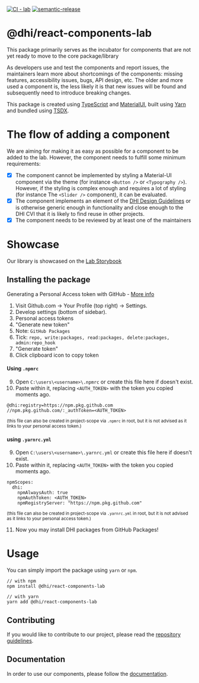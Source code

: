 <div align="left">

[![CI - lab](https://github.com/DHI/react-components/actions/workflows/main-lab.yml/badge.svg)](https://github.com/DHI/react-components/actions/workflows/main-lab.yml)
[![semantic-release](https://img.shields.io/badge/%20%20%F0%9F%93%A6%F0%9F%9A%80-semantic--release-e10079.svg)](https://github.com/semantic-release/semantic-release)
</div>
<h1 align="left">@dhi/react-components-lab</h1> 

This package primarily serves as the incubator for components that are not yet ready to move to the core package/library

As developers use and test the components and report issues, the maintainers learn more about shortcomings of the components: missing features, accessibility issues, bugs, API design, etc. The older and more used a component is, the less likely it is that new issues will be found and subsequently need to introduce breaking changes.

This package is created using [TypeScript](https://www.typescriptlang.org/) and [MaterialUI](https://material-ui.com/), built using [Yarn](https://classic.yarnpkg.com/en/) and bundled using [TSDX](https://tsdx.io/).

# The flow of adding a component  

We are aiming for making it as easy as possible for a component to be added to the lab. However, the component needs to fulfill some minimum requirements:

* [x] The component cannot be implemented by styling a Material-UI component via the theme (for instance `<Button />` or `<Typography />`). However, if the styling is complex enough and requires a lot of styling (for instance The `<Slider />` component), it can be evaluated.
* [x] The component implements an element of the [DHI Design Guidelines](https://www.figma.com/file/pSfX5GNsa6xhKGbi3DWQtn/DHI-Official-Guidelines) or is otherwise generic enough in functionality and close enough to the DHI CVI that it is likely to find reuse in other projects.
* [x] The component needs to be reviewed by at least one of the maintainers

# Showcase

Our library is showcased on the [Lab Storybook](https://react-components-lab.dhigroup.com/)

## Installing the package

Generating a Personal Access token with GitHub - [More info](https://help.github.com/en/github/authenticating-to-github/creating-a-personal-access-token-for-the-command-line)

1. Visit Github.com &rarr; Your Profile (top right) &rarr; Settings.
2. Develop settings (bottom of sidebar).
3. Personal access tokens
4. "Generate new token"
5. Note: `GitHub Packages`
6. Tick: `repo, write:packages, read:packages, delete:packages, admin:repo_hook`
7. "Generate token"
8. Click clipboard icon to copy token

#### Using `.npmrc`

9. Open `C:\users\<username>\.npmrc` or create this file here if doesn't exist.
10. Paste within it, replacing `<AUTH_TOKEN>` with the token you copied moments ago.

```
@dhi:registry=https://npm.pkg.github.com
//npm.pkg.github.com/:_authToken=<AUTH_TOKEN>
```

<sup>(this file can also be created in project-scope via `.npmrc` in root, but it is not advised as it links to your personal access token.)</sup>

#### using `.yarnrc.yml`

9. Open `C:\users\<username>\.yarnrc.yml` or create this file here if doesn't exist.
10. Paste within it, replacing `<AUTH_TOKEN>` with the token you copied moments ago.

```
npmScopes:
  dhi:
    npmAlwaysAuth: true
    npmAuthToken: <AUTH_TOKEN>
    npmRegistryServer: "https://npm.pkg.github.com"
```

<sup>(this file can also be created in project-scope via `.yarnrc.yml` in root, but it is not advised as it links to your personal access token.)</sup>

11. Now you may install DHI packages from GitHub Packages!

# Usage

You can simply import the package using `yarn` or `npm`.

```
// with npm
npm install @dhi/react-components-lab

// with yarn
yarn add @dhi/react-components-lab
```

## Contributing

If you would like to contribute to our project, please read the [repository guidelines](./docs/CONTRIBUTING.md).

## Documentation

In order to use our components, please follow the [documentation](https://storybooklab.z16.web.core.windows.net/).
